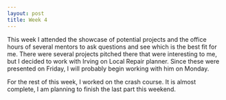 ```yaml
---
layout: post
title: Week 4
---
```


This week I attended the showcase of potential projects and the office hours of several mentors to ask questions and see which is the best fit for me.
There were several projects pitched there that were interesting to me, but I decided to work with Irving on Local Repair planner. Since these were presented on Friday, I will probably begin working with him on Monday.

For the rest of this week, I worked on the crash course. It is almost complete, I am planning to finish the last part this weekend.
